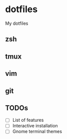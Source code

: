# dotfiles
My dotfiles

## zsh

## tmux

## vim

## git

## TODOs
- [ ] List of features
- [ ] Interactive installation
- [ ] Gnome terminal themes
